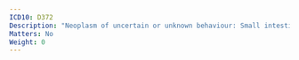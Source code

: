 ```yaml
---
ICD10: D372
Description: "Neoplasm of uncertain or unknown behaviour: Small intestine"
Matters: No
Weight: 0
---
```

